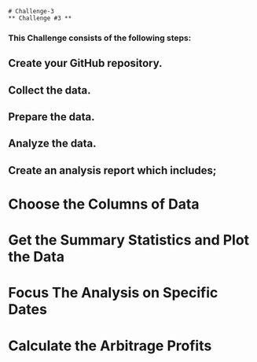     # Challenge-3
    ** Challenge #3 **

### This Challenge consists of the following steps:

## Create your GitHub repository.

## Collect the data.

## Prepare the data.

## Analyze the data.

## Create an analysis report which includes;

# Choose the Columns of Data
# Get the Summary Statistics and Plot the Data
# Focus The Analysis on Specific Dates  
# Calculate the Arbitrage Profits
